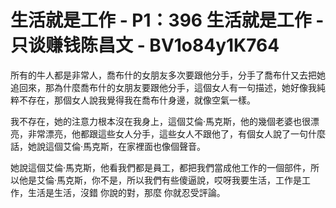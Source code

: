 # 生活就是工作 - P1：396 生活就是工作 - 只谈赚钱陈昌文 - BV1o84y1K764

所有的牛人都是非常人，喬布什的女朋友多次要跟他分手，分手了喬布什又去把她追回來，那為什麼喬布什的女朋友要跟他分手，這個女人有一句描述，她好像我純粹不存在，那個女人說我覺得我在喬布什身邊，就像空氣一樣。

我不存在，她的注意力根本沒在我身上，這個艾倫·馬克斯，他的幾個老婆也很漂亮，非常漂亮，他都跟這些女人分手，這些女人不跟他了，有個女人說了一句什麼話，她說這個艾倫·馬克斯，在家裡面也像個聲音。

她說這個艾倫·馬克斯，他看我們都是員工，都把我們當成他工作的一個部件，所以他是艾倫·馬克斯，你不是，所以我們有些傻逼說，哎呀我要生活，工作是工作，生活是生活，沒錯 你說的對，那麼 你就忍受評論。

